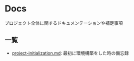 # Docs

プロジェクト全体に関するドキュメンテーションや補足事項

## 一覧

- [project-initialization.md](./project-initialization.md): 最初に環境構築をした時の備忘録
